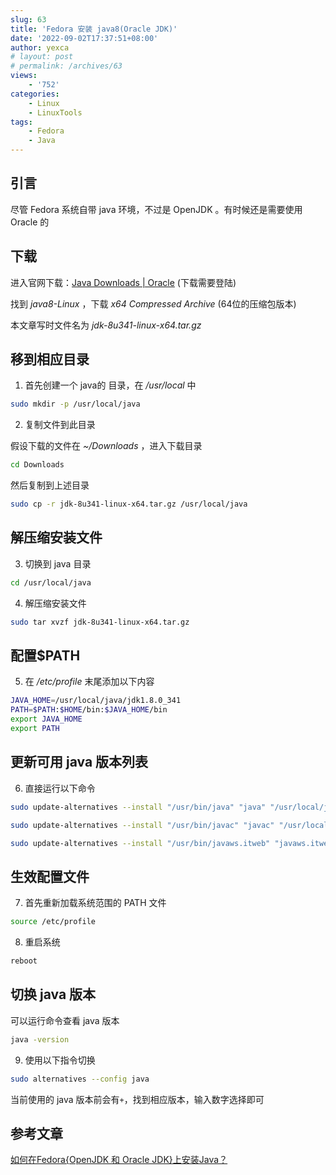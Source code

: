 ```yaml
---
slug: 63
title: 'Fedora 安装 java8(Oracle JDK)'
date: '2022-09-02T17:37:51+08:00'
author: yexca
# layout: post
# permalink: /archives/63
views:
    - '752'
categories:
    - Linux
    - LinuxTools
tags:
    - Fedora
    - Java
---
```


## 引言

尽管 Fedora 系统自带 java 环境，不过是 OpenJDK 。有时候还是需要使用 Oracle 的

## 下载

进入官网下载：[Java Downloads | Oracle](https://www.oracle.com/java/technologies/downloads/) (下载需要登陆)

找到 *java8-Linux* ，下载 *x64 Compressed Archive* (64位的压缩包版本)

本文章写时文件名为 *jdk-8u341-linux-x64.tar.gz*

## 移到相应目录

1. 首先创建一个 java的 目录，在 */usr/local* 中

```bash
sudo mkdir -p /usr/local/java
```

2. 复制文件到此目录

假设下载的文件在 *~/Downloads* ，进入下载目录

```bash
cd Downloads
```

然后复制到上述目录

```bash
sudo cp -r jdk-8u341-linux-x64.tar.gz /usr/local/java
```

## 解压缩安装文件

3. 切换到 java 目录

```bash
cd /usr/local/java
```

4. 解压缩安装文件

```bash
sudo tar xvzf jdk-8u341-linux-x64.tar.gz
```

## 配置$PATH

5. 在 */etc/profile* 末尾添加以下内容

```bash
JAVA_HOME=/usr/local/java/jdk1.8.0_341
PATH=$PATH:$HOME/bin:$JAVA_HOME/bin
export JAVA_HOME
export PATH
```

## 更新可用 java 版本列表

6. 直接运行以下命令

```bash
sudo update-alternatives --install "/usr/bin/java" "java" "/usr/local/java/jdk1.8.0_341/bin/java" 1
```

```bash
sudo update-alternatives --install "/usr/bin/javac" "javac" "/usr/local/java/jdk1.8.0_341/bin/javac" 1
```

```bash
sudo update-alternatives --install "/usr/bin/javaws.itweb" "javaws.itweb" "/usr/local/java/jdk1.8.0_341/bin/javaws.itweb" 1
```

## 生效配置文件

7. 首先重新加载系统范围的 PATH 文件

```bash
source /etc/profile
```

8. 重启系统

```bash
reboot
```

## 切换 java 版本

可以运行命令查看 java 版本

```bash
java -version
```

9. 使用以下指令切换

```bash
sudo alternatives --config java
```

当前使用的 java 版本前会有`+`，找到相应版本，输入数字选择即可

## 参考文章

[如何在Fedora{OpenJDK 和 Oracle JDK}上安装Java？](https://www.lsbin.com/9422.html)